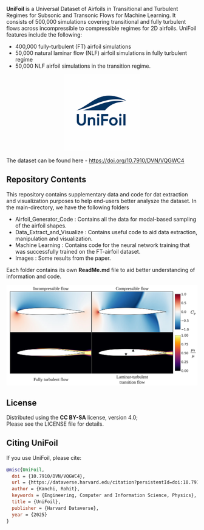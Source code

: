 **UniFoil** is a Universal Dataset of Airfoils in Transitional and Turbulent Regimes for Subsonic and Transonic Flows for Machine Learning.
It consists of 500,000 simulations covering transitional and fully turbulent flows across incompressible to compressible regimes for 2D airfoils.
UniFoil features include the following:
- 400,000 fully-turbulent (FT) airfoil simulations
- 50,000 natural laminar flow (NLF) airfoil simulations in fully turbulent regime
- 50,000 NLF airfoil simulations in the transition regime.

<p align="center">
  <img src="results/Logo.png" width="200"/>
</p>

The dataset can be found here - https://doi.org/10.7910/DVN/VQGWC4

## Repository Contents
This repository contains supplementary data and code for dat extraction and visualization purposes to help end-users better analysze the dataset.
In the main-directory, we have the following folders
- Airfoil_Generator_Code : Contains all the data for modal-based sampling of the airfoil shapes.
- Data_Extract_and_Visualize : Contains useful code to aid data extraction, manipulation and visualization.
- Machine Learning : Contains code for the neural network training that was successfully trained on the FT-airfoil dataset.
- Images : Some results from the paper.

Each folder contains its own **ReadMe.md** file to aid better understanding of information and code.

<p align="center">
  <img src="results/Flow_Regimes.png" width="800"/>
</p>

## License

Distributed using the **CC BY-SA** license, version 4.0; \
Please see the LICENSE file for details.

## Citing UniFoil

If you use UniFoil, please cite:

```bibtex
@misc{UniFoil,
  doi = {10.7910/DVN/VQGWC4},
  url = {https://dataverse.harvard.edu/citation?persistentId=doi:10.7910/DVN/VQGWC4},
  author = {Kanchi, Rohit},
  keywords = {Engineering, Computer and Information Science, Physics},
  title = {UniFoil},
  publisher = {Harvard Dataverse},
  year = {2025}
}